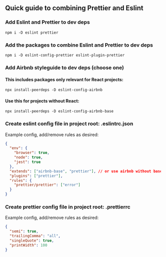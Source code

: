## Quick guide to combining Prettier and Eslint

### Add Eslint and Prettier to dev deps

`npm i -D eslint prettier`

### Add the packages to combine Eslint and Prettier to dev deps

`npm i -D eslint-config-prettier eslint-plugin-prettier`

### Add Airbnb styleguide to dev deps **__(choose one)__**

#### This includes packages only relevant for React projects:
`npx install-peerdeps -D eslint-config-airbnb`

#### Use this for projects without React:
`npx install-peerdeps -D eslint-config-airbnb-base`

### Create eslint config file in project root: .eslintrc.json

Example config, add/remove rules as desired:

```json
{
  "env": {
    "browser": true,
    "node": true,
    "jest": true
  },
  "extends": ["airbnb-base", "prettier"], // or use airbnb without base for React based projects
  "plugins": ["prettier"],
  "rules": {
    "prettier/prettier": ["error"]
  }
}
```

### Create prettier config file in project root: .prettierrc

Example config, add/remove rules as desired:

```json
{
  "semi": true,
  "trailingComma": "all",
  "singleQuote": true,
  "printWidth": 100
}
```

